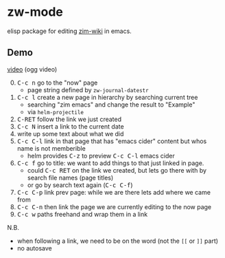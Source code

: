 # zw-mode
elisp package for editing [zim-wiki](http://zim-wiki.org) in emacs.

## Demo
[video](demo.ogv?raw=true) (ogg video)

  0. <kbd>C-c n</kbd> go to the "now" page
     * page string defined by `zw-journal-datestr`
  1. <kbd>C-c l</kbd> create a new page in hierarchy by searching current tree 
     * searching "zim emacs" and change the result to "Example"
     * via `helm-projectile`
  2. <kbd>C-RET</kbd> follow the link we just created
  3. <kbd>C-c N</kbd> insert a link to the current date 
  4. write up some text about what we did
  5. <kbd>C-c C-l</kbd> link in that page that has "emacs cider" content but whos name is not memberible
     * helm provides <kbd>C-z</kbd> to preview
    <kbd>C-c C-l</kbd> emacs cider 
  6. <kbd>C-c f</kbd> go to title: we want to add things to that just linked in page.
     * could <kbd>C-c RET</kbd> on the link we created, but lets go there with by search file names (page titles)
     * or go by search text again (<kbd>C-c C-f</kbd>)
  7. <kbd>C-c C-p</kbd> link prev page: while we are there lets add where we came from
  8. <kbd>C-c C-n</kbd> then link the page we are currently editing to the now page
  9. <kbd>C-c w</kbd> paths freehand and wrap them in a link

N.B.
  * when following a link, we need to be on the word (not the `[[` or `]]` part)
  * no autosave

